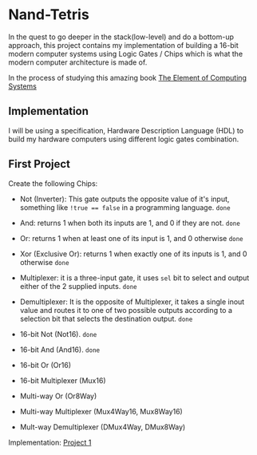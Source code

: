 # Nand-Tetris

In the quest to go deeper in the stack(low-level) and do a bottom-up approach, this project contains my implementation of building a 16-bit modern computer systems using Logic Gates / Chips which is what the modern computer architecture is made of.

In the process of studying this amazing book [The Element of Computing Systems](https://www.amazon.co.uk/Elements-Computing-Systems-second-Principles/dp/0262539802/ref=asc_df_0262539802/?tag=googshopuk-21&linkCode=df0&hvadid=430805552339&hvpos=&hvnetw=g&hvrand=1093056745030148753&hvpone=&hvptwo=&hvqmt=&hvdev=c&hvdvcmdl=&hvlocint=&hvlocphy=9046245&hvtargid=pla-918789568003&psc=1&th=1&psc=1&tag=&ref=&adgrpid=101598702938&hvpone=&hvptwo=&hvadid=430805552339&hvpos=&hvnetw=g&hvrand=1093056745030148753&hvqmt=&hvdev=c&hvdvcmdl=&hvlocint=&hvlocphy=9046245&hvtargid=pla-918789568003)

## Implementation

I will be using a specification, Hardware Description Language (HDL) to build my hardware computers using different logic gates combination.

## First Project

Create the following Chips:

- Not (Inverter): This gate outputs the opposite value of it's input, something like `!true == false` in a programming language. `done`

- And: returns 1 when both its inputs are 1, and 0 if they are not. `done`

- Or: returns 1 when at least one of its input is 1, and 0 otherwise `done`

- Xor (Exclusive Or): returns 1 when exactly one of its inputs is 1, and 0 otherwise `done`

- Multiplexer: it is a three-input gate, it uses `sel` bit to select and output either of the 2 supplied inputs. `done`

- Demultiplexer: It is the opposite of Multiplexer, it takes a single inout value and routes it to one of two possible outputs according to a selection bit that selects the destination output. `done`

- 16-bit Not (Not16). `done`

- 16-bit And (And16). `done`

- 16-bit Or (Or16)

- 16-bit Multiplexer (Mux16)

- Multi-way Or (Or8Way)

- Multi-way Multiplexer (Mux4Way16, Mux8Way16)

- Mult-way Demultiplexer (DMux4Way, DMux8Way)

Implementation: [Project 1](https://github.com/Lumexralph/nand-tetris/tree/main/projects/01)


